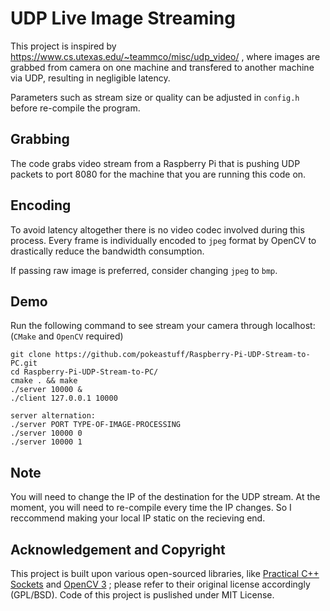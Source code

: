 # UDP Live Image Streaming

This project is inspired by https://www.cs.utexas.edu/~teammco/misc/udp_video/ , where images are grabbed from camera on one machine and transfered to another machine via UDP, resulting in negligible latency.

Parameters such as stream size or quality can be adjusted in `config.h` before re-compile the program.

## Grabbing

The code grabs video stream from a Raspberry Pi that is pushing UDP packets to port 8080 for the machine that you are running this code on.

## Encoding

To avoid latency altogether there is no video codec involved during this process. Every frame is individually encoded to `jpeg` format by OpenCV to drastically reduce the bandwidth consumption.

If passing raw image is preferred, consider changing `jpeg` to `bmp`.

## Demo

Run the following command to see stream your camera through localhost: (`CMake` and `OpenCV` required)
```
git clone https://github.com/pokeastuff/Raspberry-Pi-UDP-Stream-to-PC.git
cd Raspberry-Pi-UDP-Stream-to-PC/
cmake . && make
./server 10000 &
./client 127.0.0.1 10000

server alternation:
./server PORT TYPE-OF-IMAGE-PROCESSING
./server 10000 0
./server 10000 1
```
## Note
You will need to change the IP of the destination for the UDP stream. At the moment, you will need to re-compile every time the IP changes. So I reccommend making your local IP static on the recieving end.

## Acknowledgement and Copyright
This project is built upon various open-sourced libraries, like [Practical C++ Sockets](http://cs.ecs.baylor.edu/~donahoo/practical/CSockets/practical/) and [OpenCV 3](http://opencv.org/) ; please refer to their original license accordingly (GPL/BSD). Code of this project is puslished under MIT License.
